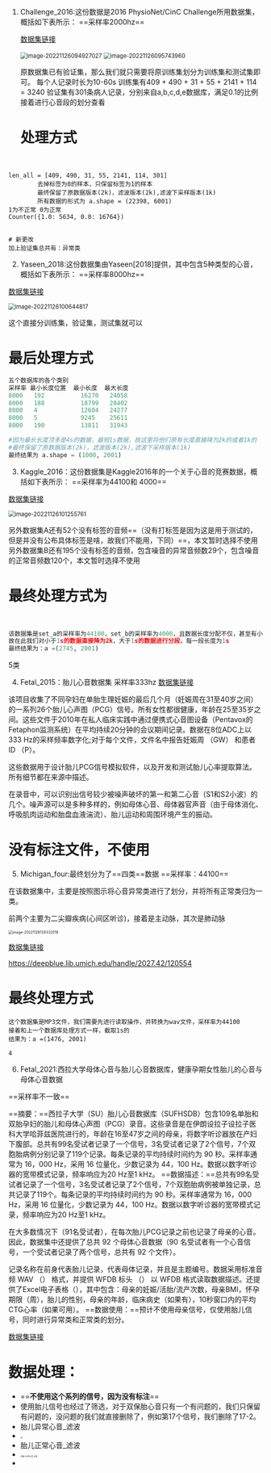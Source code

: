 1. Challenge_2016:这份数据是2016 PhysioNet/CinC Challenge所用数据集，概括如下表所示： ==采样率2000hz==

   [数据集链接](https://physionet.org/content/challenge-2016/1.0.0/#files)

   <img src="../../../AppData/Roaming/Typora/typora-user-images/image-20221126094927027.png" alt="image-20221126094927027" style="zoom: 80%;" />

   <img src="../../../AppData/Roaming/Typora/typora-user-images/image-20221126095743960.png" alt="image-20221126095743960" style="zoom:80%;" />

   原数据集已有验证集，那么我们就只需要将原训练集划分为训练集和测试集即可。
   每个人记录时长为10-60s
   训练集有409 + 490 + 31 + 55 + 2141 + 114 = 3240
   验证集有301条病人记录，分别来自a,b,c,d,e数据库，满足0.1的比例
   接着进行心音段的划分查看

   # 处理方式

​		

```
len_all = [409, 490, 31, 55, 2141, 114, 301]
		去掉标签为0的样本，只保留标签为1的样本
		最终保留了原数据版本(2k)，滤波版本(2k),滤波下采样版本(1k)
		所有数据的形式为 a.shape = (22398, 6001)
1为不正常 0为正常
Counter({1.0: 5634, 0.0: 16764})


# 新更改
加上验证集总共有：异常类
```



2. Yaseen_2018:这份数据集由Yaseen[2018]提供，其中包含5种类型的心音，概括如下表所示： ==采样率8000hz==

[数据集链接](https://github.com/yaseen21khan/Classification-of-Heart-Sound-Signal-Using-Multiple-Features-)

<img src="../../../AppData/Roaming/Typora/typora-user-images/image-20221126100644817.png" alt="image-20221126100644817" style="zoom:80%;" />

这个直接分训练集，验证集，测试集就可以

# 最后处理方式

```python
五个数据库的各个类别  
采样率 最小长度位置  最小长度  最大长度
8000   192          16270   24058
8000   188          18799   28402
8000   4            12604   24277
8000   5            9245    25611
8000   190          13811   31943

#因为最长长度顶多是4s的数据，最短1s数据，故这里将他们原有长度直接降为2k的或者1k的
#最终保留了原数据版本(2k)，滤波版本(2k),滤波下采样版本(1k)
最终结果为 a.shape = (1000, 2001)
```





3. Kaggle_2016：这份数据集是Kaggle2016年的一个关于心音的竞赛数据，概括如下表所示： ==采样率为44100和 4000==

[数据集链接](https://www.kaggle.com/datasets/kinguistics/heartbeat-sounds)

<img src="../../../AppData/Roaming/Typora/typora-user-images/image-20221126101255761.png" alt="image-20221126101255761" style="zoom:80%;" />

另外数据集A还有52个没有标签的音频==（没有打标签是因为这是用于测试的，但是并没有公布具体标签是啥，故我们不能用，下同）==，本文暂时选择不使用
另外数据集B还有195个没有标签的音频，包含噪音的异常音频数29个，包含噪音的正常音频数120个，本文暂时选择不使用

# 最终处理方式为

​	

```python
该数据集是set_a的采样率为44100，set_b的采样率为4000，且数据长度分配不仅，甚至有小于1s的数据
故在此我们对小于1s的数据直接降为2k，大于1s的数据进行分段，每一段长度为1s
最终结果为：a =(2745, 2001)
```



5类





4. Fetal_2015：胎儿心音数据集    采样率333hz
   [数据集链接](https://physionet.org/content/fpcgdb/1.0.0/)

该项目收集了不同孕妇在单胎生理妊娠的最后几个月（妊娠周在31至40岁之间）的一系列26个胎儿心声图（PCG）信号。所有女性都很健康，年龄在25至35岁之间。这些文件于2010年在私人临床实践中通过便携式心音图设备（Pentavox的Fetaphon监测系统）在平均持续20分钟的会议期间记录。数据在8位ADC上以333 Hz的采样频率数字化;对于每个文件，文件名中报告妊娠周 （GW） 和患者 ID （P）。

这些数据用于设计胎儿PCG信号模拟软件，以及开发和测试胎儿心率提取算法。所有细节都在来源中描述。

在录音中，可以识别出信号较少被噪声破坏的第一和第二心音（S1和S2小波）的几个。噪声源可以是多种多样的，例如母体心音、母体器官声音（由于母体消化、呼吸肌肉运动和胎盘血液湍流）、胎儿运动和周围环境产生的振动。

# 没有标注文件，不使用





5. Michigan_four:最终划分为了==四类==数据   ==采样率：44100==

在该数据集中，主要是按照图示将心音异常类进行了划分，并将所有正常类归为一类。

前两个主要为二尖瓣疾病(心间区听诊)，接着是主动脉，其次是肺动脉

<img src="../../../AppData/Roaming/Typora/typora-user-images/image-20221126134332018.png" alt="image-20221126134332018" style="zoom: 50%;" />



[数据集链接](https://www.med.umich.edu/lrc/psb_open/html/repo/primer_heartsound/primer_heartsound.html)

https://deepblue.lib.umich.edu/handle/2027.42/120554

# 最终处理方式

```
这个数据集是MP3文件，我们需要先进行读取操作，并转换为wav文件，采样率为44100
接着和上一个数据库处理方式一样，截取1s的
结果为：a =(1476, 2001)

4
```



6. Fetal_2021:西拉大学母体心音与胎儿心音数据库，健康孕期女性胎儿的心音与母体心音数据

==采样率不一致==

==摘要：==西拉子大学（SU）胎儿心音数据库（SUFHSDB）包含109名单胎和双胎孕妇的胎儿和母体心声图（PCG）录音。这些录音是在伊朗设拉子设拉子医科大学哈菲兹医院进行的，年龄在16至47岁之间的母亲，将数字听诊器放在产妇下腹部。总共有99名受试者记录了一个信号，3名受试者记录了2个信号，7个双胞胎病例分别记录了119个记录。每条记录的平均持续时间约为 90 秒。采样率通常为 16，000 Hz，采用 16 位量化，少数记录为 44，100 Hz。数据以数字听诊器的宽带模式记录，频率响应为20 Hz至1 kHz。
==数据描述：==总共有99名受试者记录了一个信号，3名受试者记录了2个信号，7个双胞胎病例被单独记录，总共记录了119个。每条记录的平均持续时间约为 90 秒。采样率通常为 16，000 Hz，采用 16 位量化，少数记录为 44，100 Hz。数据以数字听诊器的宽带模式记录，频率响应为20 Hz至1 kHz。

在大多数情况下（91名受试者），在每次胎儿PCG记录之前也记录了母亲的心音。因此，数据集中还提供了总共 92 个母体心音数据（90 名受试者有一个心音信号，一个受试者记录了两个信号，总共有 92 个文件）。

记录名称在前身代表胎儿记录，代表母体记录，并且是主题编号。数据采用标准音频 WAV （） 格式，并提供 WFDB 标头 （） 以 WFDB 格式读取数据描述。还提供了Excel电子表格（），其中包含：母亲的妊娠/活胎/流产次数，母亲BMI，怀孕期限（周），胎儿的性别，母亲的年龄，临床病史（如果有），10秒窗口内的平均CTG心率（如果可用）。
==数据使用：==预计不使用母亲信号，仅使用胎儿信号，同时进行异常类和正常类的划分。

[数据集链接](https://www.physionet.org/content/sufhsdb/1.0.1/)

# 数据处理：

* ==**不使用这个系列的信号，因为没有标注**==
* 使用胎儿信号也经过了筛选，对于双保胎心音只有一个有问题的，我们只保留有问题的，没问题的我们就直接删除了，例如第17个信号，我们删除了17-2。
* 胎儿异常心音_滤波
* <img src="F:/pytorch_data/hs_data/Fetal_2021/样例图片/胎儿异常心音_滤波.png" style="zoom: 25%;" />
* 胎儿正常心音_滤波
* <img src="F:/pytorch_data/hs_data/Fetal_2021/样例图片/胎儿正常心音_滤波.png" alt="胎儿正常心音_滤波" style="zoom:25%;" />
* 
